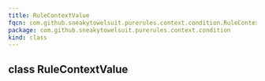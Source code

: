 ```yaml
---
title: RuleContextValue
fqcn: com.github.sneakytowelsuit.purerules.context.condition.RuleContextValue
package: com.github.sneakytowelsuit.purerules.context.condition
kind: class
---
```


## class RuleContextValue

